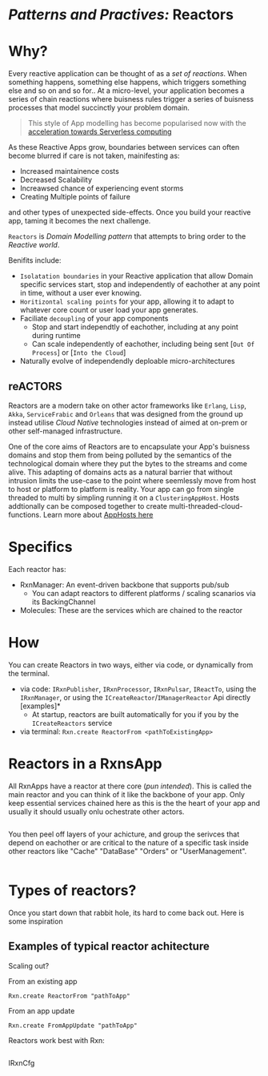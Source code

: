 # *Patterns and Practives:* Reactors 

# Why?

Every reactive application can be thought of as a *set of reactions*. When something happens, something else happens, which triggers something else and so on and so for.. At a micro-level, your application becomes a series of chain reactions where buisness rules trigger a series of buisness processes that model succinctly your problem domain.

> This style of App modelling has become popularised now with the [acceleration towards Serverless computing](https://betterprogramming.pub/serverless-is-amazing-but-heres-the-big-problem-9e76b65f23c6)

 As these Reactive Apps grow, boundaries between services can often become blurred if care is not taken, mainifesting as:
 - Increased maintainence costs
 - Decreased Scalability 
 - Increawsed chance of experiencing event storms
 - Creating Multiple points of failure
 
 and other types of unexpected side-effects. Once you build your reactive app, taming it becomes the next challenge. 
 
 `Reactors` is *Domain Modelling* *pattern* that attempts to bring order to the *Reactive* *world*. 
 
 Benifits include: 
- `Isolatation boundaries` in your Reactive application that allow Domain specific services start, stop and independently of eachother at any point in time, without a user ever knowing.
- `Horitizontal scaling points` for your app, allowing it to adapt to whatever core count or user load your app generates.
- Faciliate `decoupling` of your app components
  - Stop and start independtly of eachother, including at any point during runtime
  - Can scale independently of eachother, including being sent [`Out Of Process`] or [`Into the Cloud`]
- Naturally evolve of independendly deploable micro-architectures

## reACTORS

Reactors are a modern take on other actor frameworks like `Erlang`, `Lisp`, `Akka`, `ServiceFrabic` and `Orleans` that was designed from the ground up instead utilise *Cloud Native* technologies instead of aimed at on-prem or other self-managed infrastructure. 

One of the core aims of Reactors are to encapsulate your App's buisness domains and stop them from being polluted by the semantics of the technological domain where they put the bytes to the streams and come alive. This adapting of domains acts as a natural barrier that without intrusion limits the use-case to the point where seemlessly move from host to host or platform to platform is reality. Your app can go from single threaded to multi by simpling running it on a `ClusteringAppHost`. Hosts addtionally can be composed together to create multi-threaded-cloud-functions. Learn more about [AppHosts  here](#AppHosts)

# Specifics

Each reactor has:
- RxnManager: An event-driven backbone that supports pub/sub
  - You can adapt reactors to different platforms / scaling scanarios via its BackingChannel
- Molecules: These are the services which are chained to the reactor

# How

You can create Reactors in two ways, either via code, or dynamically from the terminal.

* via code: `IRxnPublisher`, `IRxnProcessor`, `IRxnPulsar`, `IReactTo`, using the `IRxnManager`, or using the `ICreateReactor`/`IManagerReactor` Api directly [examples]*
  * At startup, reactors are built automatically for you if you by the `ICreateReactors` service
* via terminal: `Rxn.create ReactorFrom <pathToExistingApp>`

# Reactors in a RxnsApp

All RxnApps have a reactor at there core (*pun intended*). This is called the main reactor and you can think of it like the backbone of your app. Only keep essential services chained here as this is the the heart of your app and usually it should usually onlu  ochestrate other actors. 

```
```

You then peel off layers of your achicture, and group the serivces that depend on eachother or are critical to the nature of a specific task inside other reactors like "Cache" "DataBase" "Orders" or "UserManagement".

```
```

# Types of reactors?

Once you start down that rabbit hole, its hard to come back out. Here is some inspiration

## Examples of typical reactor achitecture

Scaling out?

From an existing app

```
Rxn.create ReactorFrom "pathToApp"
```

From an app update
```
Rxn.create FromAppUpdate "pathToApp"
```
Reactors work best with Rxn:
```

```
IRxnCfg
```





```

```